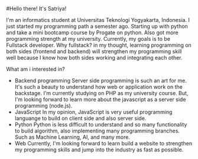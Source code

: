 #Hello there! It's Satriya!

  I'm an informatics student at Universitas Teknologi Yogyakarta, Indonesia. I just started my programming path a semester ago. Starting up with python and take a mini bootcamp course
by Progate on python. Also got more programming strength at my university. Currently, my goals is to be Fullstack developer. Why fullstack? in my thought, learning programming
on both sides (frontend and backend) will strengthen my programming skill well because I know how both sides working and integrating each other.

What am i interested in?
- Backend programming
  Server side programming is such an art for me. It's such a beauty to understand how web or application work on the backstage. I'm currently studying on PHP as my university
  course. But, I'm looking forward to learn more about the javascript as a server side programming (node.js). 
- JavaScript 
  In my opinion, JavaScript is very useful programming languange to build on client side and also server side.
- Python
  Python is less difficult to understand and so many functionality to build algorithm, also implementing many programming branches. Such as Machine Learning, AI, and many more.
- Web 
  Currently, I'm looking forward to learn build a website to strengthen my programming skills and jump into the industry as fast as possible.
  
